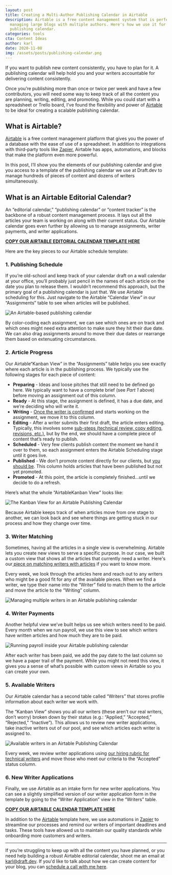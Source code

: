 ```yaml
---
layout: post
title: Creating a Multi-Author Publishing Calendar in Airtable
description: Airtable is a free content management system that is perfect for
  managing large blogs with multiple authors. Here's how we use it for our
  publishing calendar.
categories: tools
cta: Content Ideas
author: karl
date: 2020-11-08
img: /assets/posts/publishing-calendar.png
---
```

If you want to publish new content consistently, you have to plan for it. A publishing calendar will help hold you and your writers accountable for delivering content consistently.

Once you’re publishing more than once or twice per week and have a few contributors, you will need some way to keep track of all the content you are planning, writing, editing, and promoting. While you could start with a spreadsheet or Trello board, I’ve found the flexibility and power of [Airtable](https://airtable.com/invite/r/4EaSmQNr) to be ideal for creating a scalable publishing calendar.

<!-- signup -->

## What is Airtable?

[Airtable](https://airtable.com/invite/r/4EaSmQNr) is a free content management platform that gives you the power of a database with the ease of use of a spreadsheet. In addition to integrations with third-party tools like [Zapier](https://zapier.com/), Airtable has apps, automations, and blocks that make the platform even more powerful.

In this post, I’ll show you the elements of our publishing calendar and give you access to a template of the publishing calendar we use at Draft.dev to manage hundreds of pieces of content and dozens of writers simultaneously.

## What is an Airtable Editorial Calendar?

An “editorial calendar,” “publishing calendar” or “content tracker” is the backbone of a robust content management process. It lays out all the articles your team is working on along with their current status. Our Airtable calendar goes even further by allowing us to manage assignments, writer payments, and writer applications.

**[COPY OUR AIRTABLE EDITORIAL CALENDAR TEMPLATE HERE](https://pcto.co/publishing-calendar)**

Here are the key pieces to our Airtable schedule template:

### 1. Publishing Schedule

If you’re old-school and keep track of your calendar draft on a wall calendar at your office, you’ll probably just pencil in the names of each article on the date you plan to release them. I wouldn’t recommend this approach, but the primary goal of a publishing calendar is just that. We use Airtable scheduling for this. Just navigate to the Airtable “Calendar View” in our “Assignments” table to see when articles will be published.

![An Airtable-based publishing calendar](/learn/assets/posts/publishing-calendar.png)

By color-coding each assignment, we can see which ones are on track and which ones might need extra attention to make sure they hit their due date. We can also drag assignments around to move their due dates or rearrange them based on extenuating circumstances.

### 2. Article Progress

Our Airtable“Kanban View” in the “Assignments” table helps you see exactly where each article is in the publishing process. We typically use the following stages for each piece of content:

* **Preparing** - Ideas and loose pitches that still need to be defined go here. We typically want to have a complete brief (see *Part 1* above) before moving an assignment out of this column.
* **Ready** - At this stage, the assignment is defined, it has a due date, and we’re deciding who will write it.
* **Writing** - [Once the writer is confirmed](https://draft.dev/learn/matching-writers) and starts working on the assignment, we move it to this column.
* **Editing** - After a writer submits their first draft, the article enters editing. Typically, this involves some [sub-steps (technical review, copy editing, revisions, etc.)](https://draft.dev/learn/5-steps-to-a-quality-edit-for-your-technical-blog), but by the end, we should have a complete piece of content that’s ready to publish.
* **Scheduled** - Very few clients publish content the moment we hand it over to them, so each assignment enters the Airtable Scheduling stage until it goes live.
* **Published** - We don’t promote content directly for our clients, but [you should be](https://draft.dev/learn/promotion). This column holds articles that have been published but not yet promoted.
* **Promoted** - At this point, the article is completely finished...until we decide to do a refresh.

Here’s what the whole “AirtableKanban View” looks like:

![The Kanban View for an Airtable Publishing Calendar](https://i.imgur.com/mGzNcY7.png)

Because Airtable keeps track of when articles move from one stage to another, we can look back and see where things are getting stuck in our process and how they change over time.

### 3. Writer Matching

Sometimes, having all the articles in a single view is overwhelming. Airtable lets you create new views to serve a specific purpose. In our case, we built a custom view that shows all the articles that currently need a writer. Here's our[ piece on matching writers with articles](https://draft.dev/learn/matching-writers) if you want to know more.  

Every week, we look through the articles here and reach out to any writers who might be a good fit for any of the available pieces. When we find a writer, we type their name into the “Writer” field to match them to the article and move the article to the “Writing” column.

![Managing multiple writers in an Airtable publishing calendar](https://i.imgur.com/pX4cvBF.png)

### 4. Writer Payments

Another helpful view we’ve built helps us see which writers need to be paid. Every month when we run payroll, we use this view to see which writers have written articles and how much they are to be paid.

![Running payroll inside your Airtable publishing calendar](https://i.imgur.com/8Pob9uf.png)

After each writer has been paid, we add the pay date to the last column so we have a paper trail of the payment. While you might not need this view, it gives you a sense of what’s possible with custom views in Airtable so you can create your own.

### 5. Available Writers

Our Airtable calendar has a second table called “Writers” that stores profile information about each writer we work with.

The “Kanban View” shows you all our writers (these aren’t our real writers, don’t worry) broken down by their status (e.g.: “Applied,” “Accepted,” “Rejected,” “Inactive”). This allows us to review new writer applications, take inactive writers out of our pool, and see which articles each writer is assigned to.

![Available writers in an Airtable Publishing Calendar](https://i.imgur.com/6T4jhwo.png)

Every week, we review writer applications using [our hiring rubric for technical writers](https://draft.dev/learn/technical-writing-rubric) and move those who meet our criteria to the “Accepted” status column.

### 6. New Writer Applications

Finally, we use Airtable as an intake form for new writer applications. You can see a slightly simplified version of our writer application form in the template by going to the “Writer Application” view in the “Writers” table.

**[COPY OUR AIRTABLE CALENDAR TEMPLATE HERE](https://pcto.co/publishing-calendar)**

In addition to the [Airtable](https://airtable.com/invite/r/4EaSmQNr) template here, we use automations in [Zapier](https://zapier.com/) to streamline our processes and remind our writers of important deadlines and tasks. These tools have allowed us to maintain our quality standards while onboarding more customers and writers.

- - -

If you’re struggling to keep up with all the content you have planned, or you need help building a robust Airtable editorial calendar, shoot me an email at [karl@draft.dev](mailto:karl@draft.dev). If you'd like to talk about how we can create content for your blog, you can [schedule a call with me here](https://draft.dev/call).